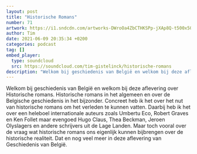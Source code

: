 ```yaml
---
layout: post
title: "Historische Romans"
number: 71
artwork: https://i1.sndcdn.com/artworks-DWroOa4ZbCTHKSPp-jXAp8Q-t500x500.jpg
author: Tim
date: 2021-06-09 20:35:34 +0200
categories: podcast
tag: []
embed_player:
  type: soundcloud
  src: https://soundcloud.com/tim-gistelinck/historische-romans
description: "Welkom bij geschiedenis van België en welkom bij deze aflevering over Historische romans."
---
```

Welkom bij geschiedenis van België en welkom bij deze aflevering over Historische romans. Historische romans in het algemeen en over de Belgische geschiedenis in het bijzonder. Concreet heb ik het over het nut van historische romans om het verleden te kunnen vatten. Daarbij heb ik het over een heleboel internationale auteurs zoals Umbertu Eco, Robert Graves en Ken Follet maar evengoed Hugo Claus, Thea Beckman, Jeroen Olyslagers en andere schrijvers uit de Lage Landen. Maar toch vooral over de vraag wat historische romans ons eigenlijk kunnen bijbrengen over de historische realiteit. Dat en nog veel meer in deze aflevering van Geschiedenis van België.